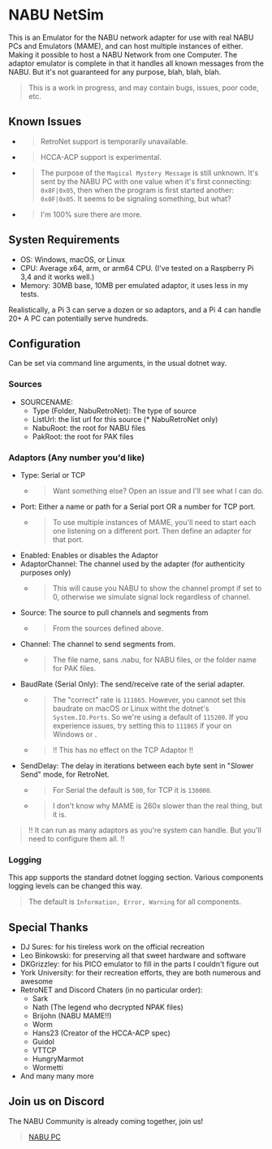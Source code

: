 ﻿# NABU NetSim

This is an Emulator for the NABU network adapter for use with real NABU PCs and Emulators (MAME),
and can host multiple instances of either. Making it possible to host a NABU Network from one
Computer. The adaptor emulator is complete in that it handles all known messages from the NABU.
But it's not guaranteed for any purpose, blah, blah, blah.

> This is a work in progress, and may contain bugs, issues, poor code, etc.

## Known Issues

- > RetroNet support is temporarily unavailable.
- > HCCA-ACP support is experimental.
- > The purpose of the `Magical Mystery Message` is still unknown. It's sent by the NABU PC
  with one value when it's first connecting: `0x8F|0x05`, then when the program is
  first started another: `0x0F|0x05`. It seems to be signaling something, but what?
- > I'm 100% sure there are more.

## Systen Requirements

- OS: Windows, macOS, or Linux
- CPU: Average x64, arm, or arm64 CPU. (I've tested on a Raspberry Pi 3,4 and it works well.)
- Memory: 30MB base, 10MB per emulated adaptor, it uses less in my tests.

Realistically, a Pi 3 can serve a dozen or so adaptors, and a Pi 4 can handle 20+
A PC can potentially serve hundreds.

## Configuration

Can be set via command line arguments, in the usual dotnet way.

### Sources

- SOURCENAME:
  - Type (Folder, NabuRetroNet): The type of source
  - ListUrl: the list url for this source (* NabuRetroNet only)
  - NabuRoot: the root for NABU files
  - PakRoot: the root for PAK files

### Adaptors (Any number you'd like)

- Type: Serial or TCP
  - > Want something else? Open an issue and I'll see what I can do.
- Port: Either a name or path for a Serial port OR a number for TCP port.
  - > To use multiple instances of MAME, you'll need to start each one listening
    on a different port. Then define an adapter for that port.
- Enabled: Enables or disables the Adaptor
- AdaptorChannel: The channel used by the adapter (for authenticity purposes only)
  - > This will cause you NABU to show the channel prompt if set to 0, otherwise we
  simulate signal lock regardless of channel.
- Source: The source to pull channels and segments from
  - > From the sources defined above.
- Channel: The channel to send segments from.
  - > The file name, sans .nabu, for NABU files, or the folder name for PAK files.
- BaudRate (Serial Only): The send/receive rate of the serial adapter.
  - > The "correct" rate is `111865`. However, you cannot set this baudrate on
  macOS or Linux witht the dotnet's `System.IO.Ports`. So we're using a default of `115200`.
  If you experience issues, try setting this to `111865` if your on Windows or .
  - > !! This has no effect on the TCP Adaptor !!
- SendDelay: The delay in iterations between each byte sent in "Slower Send" mode, for RetroNet.
  - > For Serial the default is `500`, for TCP it is `130000`.
  - > I don't know why MAME is 260x slower than the real thing, but it is.

> !! It can run as many adaptors as you're system can handle. But you'll need to configure them all. !!

### Logging

This app supports the standard dotnet logging section. Various components logging levels can be changed
this way.

> The default is `Information, Error, Warning` for all components.

## Special Thanks

- DJ Sures: for his tireless work on the official recreation
- Leo Binkowski: for preserving all that sweet hardware and software
- DKGrizzley: for his PICO emulator to fill in the parts I couldn't figure out
- York University: for their recreation efforts, they are both numerous and awesome
- RetroNET and Discord Chaters (in no particular order):
  - Sark
  - Nath (The legend who decrypted NPAK files)
  - Brijohn (NABU MAME!!)
  - Worm
  - Hans23 (Creator of the HCCA-ACP spec)
  - Guidol
  - VTTCP
  - HungryMarmot
  - Wormetti
- And many many more

## Join us on Discord

The NABU Community is already coming together, join us!

> [NABU PC](https://discord.gg/NgxTXvND2A)
